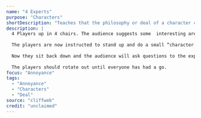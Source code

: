 ```yaml
---
name: "4 Experts"
purpose: "Characters"
shortDescription: "Teaches that the philosophy or deal of a character can simply be an area of interest of obsession"
description: |
  4 Players up in 4 chairs. The audience suggests some  interesting areas of expertise for the players one by one, such as Quiches, Flat earth theory, The Church of Harry Potter.
  
  The players are now instructed to stand up and do a small “character walk” and the teacher will instruct “How do you walk? Hold yourself? How do you look? How old are you? What are your likes/dislikes?”
  
  Now they sit back down and the audience will ask questions to the experts, it’s best if they’re not tailored to any of the experts specialities. The idea is that the experts should answer through the funnel of their area of expertise. EG if the question was “How can I ask my girlfriend to marry me” The quiche expert might say “Why bake the ring in to a nice Quiche Lorraine” and the flat earther might say “Book a nice holiday and surprise them there, but somewhere not to far, obviously - you wouldn’t want to fall off the edge”
  
  The players should rotate out until everyone has had a go.
focus: "Annoyance"
tags:
  - "Annoyance"
  - "Characters"
  - "Deal"
source: "cliffweb"
credit: "unclaimed"
---
```

